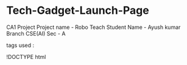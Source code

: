 # Tech-Gadget-Launch-Page

CA1 Project
Project name - Robo Teach
Student Name - Ayush kumar
Branch CSE(AI)
Sec - A

tags used :

!DOCTYPE
html
<head>
<meta>
<title>
<body>
<h1>
<b>
<img>
<h2>
<p>
<br>
<hr>
<h3>
<ul>
<li>
<table>
<thead>
<tr>
<th>
<tbody>
<td>
<a> 
